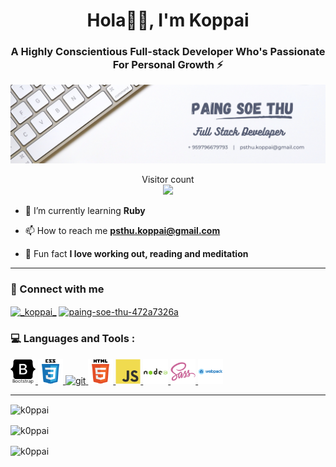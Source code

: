 <h1 align="center">Hola👋😁, I'm Koppai</h1>
<h3 align="center">A Highly Conscientious Full-stack Developer Who's Passionate For Personal Growth ⚡</h3>

![](./Full%20Stack%20Developer.png)

<p align='center'> 
  Visitor count<br>
  <img src="https://profile-counter.glitch.me/K0ppai/count.svg" />
</p>

- 🌱 I’m currently learning **Ruby**

- 📫 How to reach me **psthu.koppai@gmail.com**

- 📜 Fun fact **I love working out, reading and meditation** 
---
### 🤝 Connect with me
<p align="left">
<a href="https://twitter.com/_koppai_" target="blank"><img align="center" src="https://raw.githubusercontent.com/rahuldkjain/github-profile-readme-generator/master/src/images/icons/Social/twitter.svg" alt="_koppai_" height="30" width="40" /></a>
<a href="https://www.linkedin.com/in/paingsoe-thu/" target="blank"><img align="center" src="https://raw.githubusercontent.com/rahuldkjain/github-profile-readme-generator/master/src/images/icons/Social/linked-in-alt.svg" alt="paing-soe-thu-472a7326a" height="30" width="40" /></a>
</p>


### 💻 Languages and Tools :
<p align="left"> <a href="https://getbootstrap.com" target="_blank" rel="noreferrer"> <img src="https://raw.githubusercontent.com/devicons/devicon/master/icons/bootstrap/bootstrap-plain-wordmark.svg" alt="bootstrap" width="40" height="40"/> </a> <a href="https://www.w3schools.com/css/" target="_blank" rel="noreferrer"> <img src="https://raw.githubusercontent.com/devicons/devicon/master/icons/css3/css3-original-wordmark.svg" alt="css3" width="40" height="40"/> </a> <a href="https://git-scm.com/" target="_blank" rel="noreferrer"> <img src="https://www.vectorlogo.zone/logos/git-scm/git-scm-icon.svg" alt="git" width="40" height="40"/> </a> <a href="https://www.w3.org/html/" target="_blank" rel="noreferrer"> <img src="https://raw.githubusercontent.com/devicons/devicon/master/icons/html5/html5-original-wordmark.svg" alt="html5" width="40" height="40"/> </a> <a href="https://developer.mozilla.org/en-US/docs/Web/JavaScript" target="_blank" rel="noreferrer"> <img src="https://raw.githubusercontent.com/devicons/devicon/master/icons/javascript/javascript-original.svg" alt="javascript" width="40" height="40"/> </a> <a href="https://nodejs.org" target="_blank" rel="noreferrer"> <img src="https://raw.githubusercontent.com/devicons/devicon/master/icons/nodejs/nodejs-original-wordmark.svg" alt="nodejs" width="40" height="40"/> </a> <a href="https://sass-lang.com" target="_blank" rel="noreferrer"> <img src="https://raw.githubusercontent.com/devicons/devicon/master/icons/sass/sass-original.svg" alt="sass" width="40" height="40"/> </a> <a href="https://webpack.js.org" target="_blank" rel="noreferrer"> <img src="https://raw.githubusercontent.com/devicons/devicon/d00d0969292a6569d45b06d3f350f463a0107b0d/icons/webpack/webpack-original-wordmark.svg" alt="webpack" width="40" height="40"/> </a> </p>

---

<p><img align="center" src="https://github-readme-stats.vercel.app/api/top-langs?username=k0ppai&show_icons=true&locale=en&layout=donut" alt="k0ppai" /></p>

<p><img align="center" src="https://github-readme-stats.vercel.app/api?username=k0ppai&show_icons=true&rank_icon=github&locale=en" alt="k0ppai" /></p>

<p><img align="center" src="https://github-readme-streak-stats.herokuapp.com/?user=k0ppai&" alt="k0ppai" /></p>
